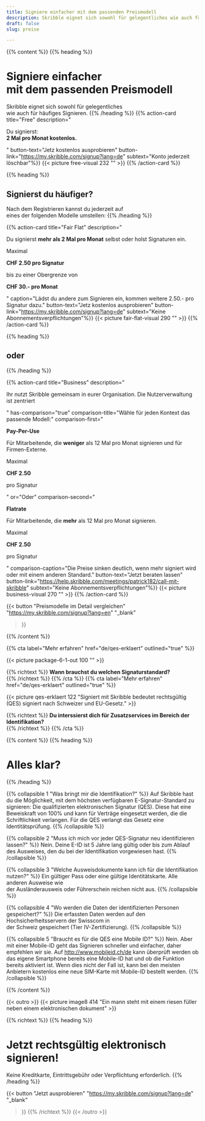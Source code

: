 ```yaml
---
title: Signiere einfacher mit dem passenden Preismodell
description: Skribble eignet sich sowohl für gelegentliches wie auch für häufiges Signieren.
draft: false
slug: preise

---
```


{{% content %}}
{{% heading %}}
# Signiere einfacher </br> mit dem passenden Preismodell
Skribble eignet sich sowohl für gelegentliches</br>wie auch für häufiges Signieren.
{{% /heading %}}
{{% action-card 
  title="Free" 
  description="<p>Du signierst:</br><strong>2 Mal pro Monat kostenlos.</strong></p>" 
  button-text="Jetz kostenlos ausprobieren" 
  button-link="https://my.skribble.com/signup?lang=de" 
  subtext="Konto jederzeit löschbar"%}}
    {{< picture free-visual 232 "" >}}
{{% /action-card %}}

{{% heading %}}
## Signierst du häufiger?
Nach dem Registrieren kannst du jederzeit auf </br> eines der folgenden Modelle umstellen:
{{% /heading %}}

{{% action-card 
  title="Fair Flat" 
  description="<p>Du signierst <strong>mehr als 2 Mal pro Monat</strong> selbst oder holst Signaturen ein.</p><p class='top-spaced'>Maximal</p><p><strong>CHF <span class='large'>2.50</span> pro Signatur</strong></p><p>bis zu einer Obergrenze von</p><p><strong>CHF <span class='large'>30.-</span> pro Monat</strong></p>" 
  caption="Lädst du andere zum Signieren ein, kommen weitere 2.50.- pro Signatur dazu."
  button-text="Jetz kostenlos ausprobieren" 
  button-link="https://my.skribble.com/signup?lang=de" 
  subtext="Keine Abonnementsverpflichtungen"%}}
    {{< picture fair-flat-visual 290 "" >}}
{{% /action-card %}}


{{% heading %}}
## oder
{{% /heading %}}

{{% action-card 
  title="Business" 
  description="<p>Ihr nutzt Skribble gemeinsam in eurer Organisation. Die Nutzerverwaltung ist zentriert</p>"
  has-comparison="true"
  comparison-title="Wähle für jeden Kontext das passende Modell:"
  comparison-first="<p><strong>Pay-Per-Use</strong></p><p>Für Mitarbeitende, die <strong>weniger</strong> als 12 Mal pro Monat signieren und für Firmen-Externe.</p><p class='top-spaced'>Maximal</p><p><strong>CHF <span class='large'>2.50</strong></span></p><p>pro Signatur</p>"
  or="Oder"
  comparison-second="<p><strong>Flatrate</strong></p><p>Für Mitarbeitende, die <strong>mehr</strong> als 12 Mal pro Monat signieren.</p><p class='top-spaced'>Maximal</p><p><strong>CHF <span class='large'>2.50</strong></span></p><p>pro Signatur</p>"
  comparison-caption="Die Preise sinken deutlich, wenn mehr signiert wird oder mit einem anderen Standard."
  button-text="Jetzt beraten lassen" 
  button-link="https://help.skribble.com/meetings/patrick182/call-mit-skribble" 
  subtext="Keine Abonnementsverpflichtungen"%}}
    {{< picture business-visual 270 "" >}}
{{% /action-card %}}

{{< button
  "Preismodelle im Detail vergleichen"
  "https://my.skribble.com/signup?lang=en"
  "_blank"
>}}


{{% /content %}}

[//]: # (--------------------------------------------------------------------------------------------------------------)

{{% cta
  label="Mehr erfahren"
  href="de/qes-erklaert"
  outlined="true"
%}}

{{< picture package-6-1-out 100 "" >}}

{{% richtext %}}
**Wann brauchst du welchen Signaturstandard?**<br>
{{% /richtext %}}
{{% /cta %}}
{{% cta
  label="Mehr erfahren"
  href="de/qes-erklaert"
  outlined="true"
%}}

{{< picture qes-erklaert 122 "Signiert mit Skribble bedeutet rechtsgültig (QES) signiert nach Schweizer und EU-Gesetz." >}}

{{% richtext %}}
**Du interssierst dich für Zusatzservices im Bereich der Identifikation?**<br>
{{% /richtext %}}
{{% /cta %}}


[//]: # (--------------------------------------------------------------------------------------------------------------)

{{% content %}}
{{% heading %}}
# Alles klar?
{{% /heading %}}

{{% collapsible 1 "Was bringt mir die Identifikation?" %}}
Auf Skribble hast du die Möglichkeit, mit dem höchsten verfügbaren E-Signatur-Standard zu signieren: Die qualifizierten elektronischen Signatur (QES). Diese hat eine Beweiskraft von 100% und kann für Verträge eingesetzt werden, die die Schriftlichkeit verlangen. Für die QES verlangt das Gesetz eine Identitätsprüfung. 
{{% /collapsible %}}

{{% collapsible 2 "Muss ich mich vor jeder QES-Signatur neu identifizieren lassen?" %}}
Nein. Deine E-ID ist 5 Jahre lang gültig oder bis zum Ablauf des Ausweises, den du bei der Identifikation vorgewiesen hast.
{{% /collapsible %}}

{{% collapsible 3 "Welche Ausweisdokumente kann ich für die Identifikation nutzen?" %}}
Ein gültiger Pass oder eine gültige Identitätskarte. Alle anderen Ausweise wie <br class="hide-for-mobile">der Ausländerausweis oder Führerschein reichen nicht aus.
{{% /collapsible %}}

{{% collapsible 4 "Wo werden die Daten der identifizierten Personen gespeichert?" %}}
Die erfassten Daten werden auf den Hochsicherheitsservern der Swisscom in <br class="hide-for-mobile">der Schweiz gespeichert (Tier IV-Zertifizierung).
{{% /collapsible %}}

{{% collapsible 5 "Braucht es für die QES eine Mobile ID?" %}}
Nein. Aber mit einer Mobile-ID geht das Signieren schneller und einfacher, daher empfehlen wir sie. Auf http://www.mobileid.ch/de kann überprüft werden ob das eigene Smartphone bereits eine Mobile-ID hat und ob die Funktion bereits aktiviert ist. Wenn dies nicht der Fall ist, kann bei den meisten Anbietern kostenlos eine neue SIM-Karte mit Mobile-ID bestellt werden.
{{% /collapsible %}}

{{% /content %}}

{{< outro >}}
{{< picture image8 414 "Ein mann steht mit einem riesen füller neben einem elektronischen dokument" >}}

{{% richtext %}}
{{% heading %}}
# Jetzt rechtsgültig elektronisch signieren!
Keine Kreditkarte, Eintrittsgebühr oder Verpflichtung erforderlich.
{{% /heading %}}

{{< button
  "Jetzt ausprobieren"
  "https://my.skribble.com/signup?lang=de"
  "_blank"
>}}
{{% /richtext %}}
{{< /outro >}}